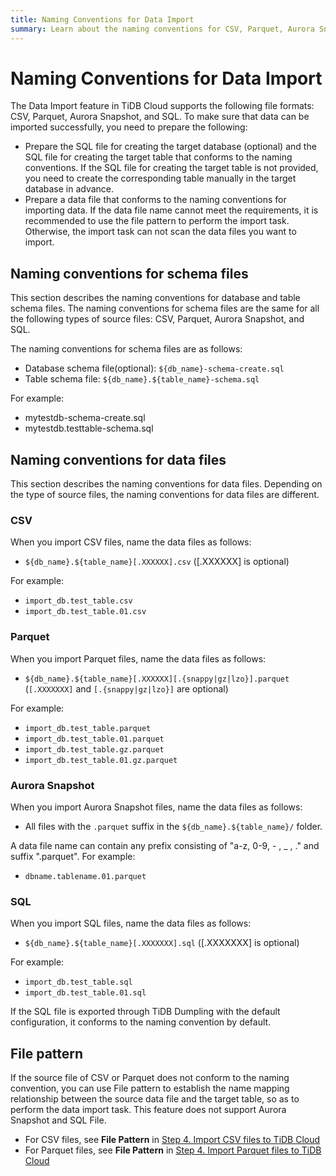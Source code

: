 ```yaml
---
title: Naming Conventions for Data Import
summary: Learn about the naming conventions for CSV, Parquet, Aurora Snapshot, and SQL files during data import.
---
```


# Naming Conventions for Data Import

The Data Import feature in TiDB Cloud supports the following file formats: CSV, Parquet, Aurora Snapshot, and SQL. To make sure that data can be imported successfully, you need to prepare the following:

- Prepare the SQL file for creating the target database (optional) and the SQL file for creating the target table that conforms to the naming conventions. If the SQL file for creating the target table is not provided, you need to create the corresponding table manually in the target database in advance.
- Prepare a data file that conforms to the naming conventions for importing data. If the data file name cannot meet the requirements, it is recommended to use the file pattern to perform the import task. Otherwise, the import task can not scan the data files you want to import.

## Naming conventions for schema files

This section describes the naming conventions for database and table schema files. The naming conventions for schema files are the same for all the following types of source files: CSV, Parquet, Aurora Snapshot, and SQL.

The naming conventions for schema files are as follows:

- Database schema file(optional): `${db_name}-schema-create.sql`
- Table schema file: `${db_name}.${table_name}-schema.sql`

For example:

- mytestdb-schema-create.sql
- mytestdb.testtable-schema.sql

## Naming conventions for data files

This section describes the naming conventions for data files. Depending on the type of source files, the naming conventions for data files are different.

### CSV

When you import CSV files, name the data files as follows:

- `${db_name}.${table_name}[.XXXXXX].csv` ([.XXXXXX] is optional)

For example:

- `import_db.test_table.csv`
- `import_db.test_table.01.csv`

### Parquet

When you import Parquet files, name the data files as follows:

- `${db_name}.${table_name}[.XXXXXX][.{snappy|gz|lzo}].parquet` (`[.XXXXXXX]` and `[.{snappy|gz|lzo}]` are optional)

For example:

- `import_db.test_table.parquet`
- `import_db.test_table.01.parquet`
- `import_db.test_table.gz.parquet`
- `import_db.test_table.01.gz.parquet`

### Aurora Snapshot

When you import Aurora Snapshot files, name the data files as follows:

- All files with the `.parquet` suffix in the `${db_name}.${table_name}/` folder.

A data file name can contain any prefix consisting of "a-z, 0-9, - , _ , ." and suffix ".parquet". For example:

- `dbname.tablename.01.parquet`

### SQL

When you import SQL files, name the data files as follows:

- `${db_name}.${table_name}[.XXXXXXX].sql` ([.XXXXXXX] is optional)

For example:

- `import_db.test_table.sql`
- `import_db.test_table.01.sql`

If the SQL file is exported through TiDB Dumpling with the default configuration, it conforms to the naming convention by default.

## File pattern

If the source file of CSV or Parquet does not conform to the naming convention, you can use File pattern to establish the name mapping relationship between the source data file and the target table, so as to perform the data import task. This feature does not support Aurora Snapshot and SQL File.

- For CSV files, see **File Pattern** in [Step 4. Import CSV files to TiDB Cloud](/tidbcloud/import-csv-files.md#step-4-import-csv-files-to-tidb-cloud)
- For Parquet files, see **File Pattern** in [Step 4. Import Parquet files to TiDB Cloud](/tidbcloud/import-parquet-files.md#step-4-import-parquet-files-to-tidb-cloud)
